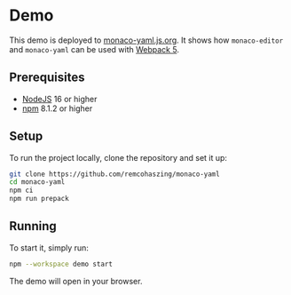 # Demo

This demo is deployed to [monaco-yaml.js.org](https://monaco-yaml.js.org). It shows how
`monaco-editor` and `monaco-yaml` can be used with
[Webpack 5](https://webpack.js.org/concepts/entry-points).

## Prerequisites

- [NodeJS](https://nodejs.org) 16 or higher
- [npm](https://github.com/npm/cli) 8.1.2 or higher

## Setup

To run the project locally, clone the repository and set it up:

```sh
git clone https://github.com/remcohaszing/monaco-yaml
cd monaco-yaml
npm ci
npm run prepack
```

## Running

To start it, simply run:

```sh
npm --workspace demo start
```

The demo will open in your browser.
